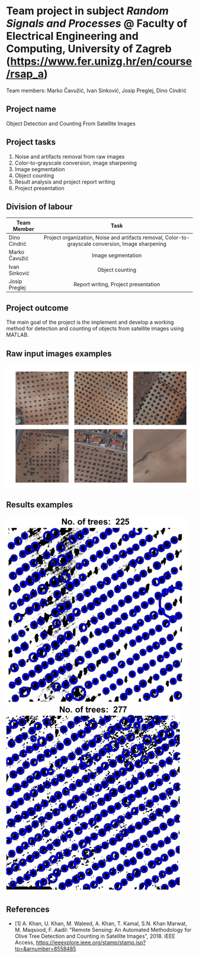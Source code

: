 # Team project in subject *Random Signals and Processes* @ Faculty of Electrical Engineering and Computing, University of Zagreb (https://www.fer.unizg.hr/en/course/rsap_a)

Team members: Marko Čavužić, Ivan Sinković, Josip Preglej, Dino Cindrić


## Project name

Object Detection and Counting From Satellite Images


## Project tasks

1. Noise and artifacts removal from raw images
2. Color-to-grayscale conversion, image sharpening
3. Image segmentation
4. Object counting
5. Result analysis and project report writing
6. Project presentation


## Division of labour 

| Team Member    | Task |
| ------------- |:-------------:|
| Dino Cindrić     | Project organization, Noise and artifacts removal, Color-to-grayscale conversion, Image sharpening  |
| Marko Čavužić      | Image segmentation     |
| Ivan Sinković     | Object counting    |
| Josip Preglej      | Report writing, Project presentation     |


## Project outcome

The main goal of the project is the implement and develop a working method for detection and counting of objects from
satellite images using MATLAB.


## Raw input images examples
![alt text](raw_examples.png "Raw input images examples")

## Results examples
![alt text](gmm1.png "GMM result example")
![alt_text](kmeans1.png "Kmeans result example")


## References

* [1] A. Khan, U. Khan, M. Waleed, A. Khan, T. Kamal, S.N. Khan Marwat, M. Maqsood, F. Aadil: "Remote Sensing: An Automated Methodology for Olive Tree Detection and Counting in Satellite Images", 2018. IEEE Access, https://ieeexplore.ieee.org/stamp/stamp.jsp?tp=&arnumber=8558485 